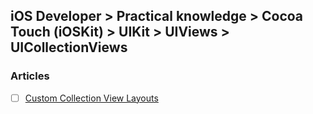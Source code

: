 ## iOS Developer > Practical knowledge > Cocoa Touch (iOSKit) > UIKit > UIViews > UICollectionViews

### Articles
- [ ] [Custom Collection View Layouts](https://www.objc.io/issues/3-views/collection-view-layouts/)


